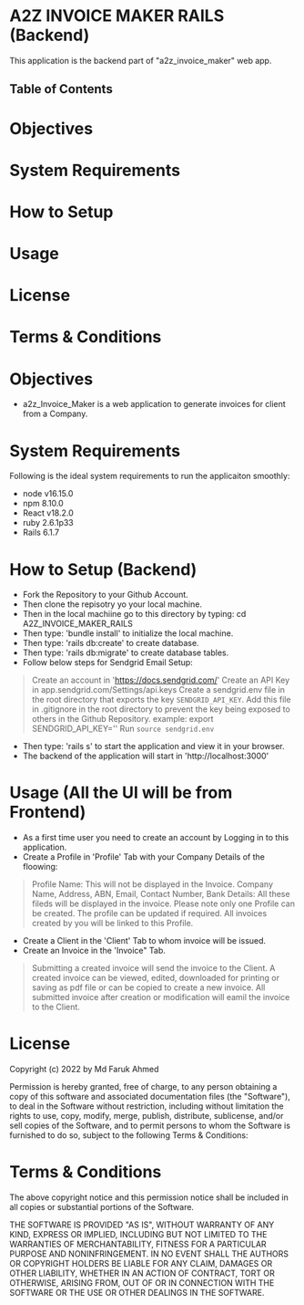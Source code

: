 # A2Z INVOICE MAKER RAILS (Backend)

This application is the backend part of "a2z_invoice_maker" web app.

## Table of Contents
# Objectives
# System Requirements
# How to Setup
# Usage
# License
# Terms & Conditions



# Objectives
* a2z_Invoice_Maker is a web application to generate invoices for client from a Company.

# System Requirements
Following is the ideal system requirements to run the applicaiton smoothly:
* node v16.15.0
* npm 8.10.0
* React v18.2.0
* ruby 2.6.1p33
* Rails 6.1.7

# How to Setup (Backend)
* Fork the Repository to your Github Account.
* Then clone the repisotry yo your local machine.
* Then in the local machiine go to this directory by typing: cd A2Z_INVOICE_MAKER_RAILS
* Then type: 'bundle install' to initialize the local machine.
* Then type: 'rails db:create' to create database.
* Then type: 'rails db:migrate' to create database tables.
* Follow below steps for Sendgrid Email Setup:
> Create an account in 'https://docs.sendgrid.com/'
> Create an API Key in app.sendgrid.com/Settings/api.keys
> Create a sendgrid.env file in the root directory that exports the key `SENDGRID_API_KEY`. Add this file in .gitignore in the root directory to prevent the key being exposed to others in the Github Repository. 
example: export SENDGRID_API_KEY='<key-goes-here>'
Run `source sendgrid.env`
* Then type: 'rails s' to start the application and view it in your browser.
* The backend of the application will start in 'http://localhost:3000'


# Usage (All the UI will be from Frontend)
* As a first time user you need to create an account by Logging in to this application.
* Create a Profile in 'Profile' Tab with your Company Details of the floowing:
> Profile Name: This will not be displayed in the Invoice.
> Company Name, Address, ABN, Email, Contact Number, Bank Details: All these fileds will be displayed in the invoice.
> Please note only one Profile can be created. The profile can be updated if required. All invoices created by you will be linked to this Profile.
* Create a Client in the 'Client' Tab to whom invoice will be issued. 
* Create an Invoice in the 'Invoice" Tab.
> Submitting a created invoice will send the invoice to the Client.
> A created invoice can be viewed, edited, downloaded for printing or saving as pdf file or can be copied to create a new invoice.
> All submitted invoice after creation or modification will eamil the invoice to the Client.

# License
Copyright (c) 2022 by Md Faruk Ahmed

Permission is hereby granted, free of charge, to any person obtaining a copy of this software and associated documentation files (the "Software"), to deal in the Software without restriction, including without limitation the rights to use, copy, modify, merge, publish, distribute, sublicense, and/or sell copies of the Software, and to permit persons to whom the Software is furnished to do so, subject to the following Terms & Conditions:

# Terms & Conditions
The above copyright notice and this permission notice shall be included in all copies or substantial portions of the Software.

THE SOFTWARE IS PROVIDED "AS IS", WITHOUT WARRANTY OF ANY KIND, EXPRESS OR IMPLIED, INCLUDING BUT NOT LIMITED TO THE WARRANTIES OF MERCHANTABILITY, FITNESS FOR A PARTICULAR PURPOSE AND NONINFRINGEMENT. IN NO EVENT SHALL THE AUTHORS OR COPYRIGHT HOLDERS BE LIABLE FOR ANY CLAIM, DAMAGES OR OTHER LIABILITY, WHETHER IN AN ACTION OF CONTRACT, TORT OR OTHERWISE, ARISING FROM, OUT OF OR IN CONNECTION WITH THE SOFTWARE OR THE USE OR OTHER DEALINGS IN THE SOFTWARE.
